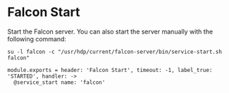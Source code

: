 
# Falcon Start

Start the Falcon server. You can also start the server manually with the
following command:

```
su -l falcon -c "/usr/hdp/current/falcon-server/bin/service-start.sh falcon"
```

    module.exports = header: 'Falcon Start', timeout: -1, label_true: 'STARTED', handler: ->
      @service_start name: 'falcon'
